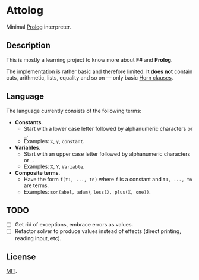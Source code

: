 # Attolog

Minimal [Prolog] interpreter.

## Description

This is mostly a learning project to know more about **F#** and **Prolog**.

The implementation is rather basic and therefore limited. It **does not** contain cuts, arithmetic, lists, equality and so on — only basic [Horn clauses][horn-clause].

## Language

The language currently consists of the following terms:

- **Constants**.
  - Start with a lower case letter followed by alphanumeric characters or `_`.
  - Examples: `x`, `y`, `constant`.
- **Variables**.
  - Start with an upper case letter followed by alphanumeric characters or `_`.
  - Examples: `X`, `Y`, `Variable`.
- **Composite terms**.
  - Have the form `f(t1, ..., tn)` where `f` is a constant and `t1, ..., tn` are terms.
  - Examples: `son(abel, adam)`, `less(X, plus(X, one))`.

## TODO

- [ ] Get rid of exceptions, embrace errors as values.
- [ ] Refactor solver to produce values instead of effects (direct printing, reading input, etc).

## License

[MIT](LICENSE).

<!-- Links. -->

[prolog]: https://en.wikipedia.org/wiki/Prolog
[horn-clause]: https://en.wikipedia.org/wiki/Horn_clause
